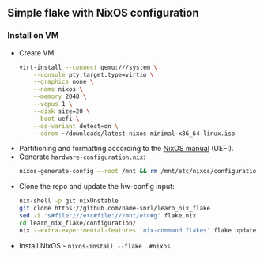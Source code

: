 ## Simple flake with NixOS configuration

### Install on VM

- Create VM:
  ```bash
  virt-install --connect qemu:///system \
      --console pty,target.type=virtio \
      --graphics none \
      --name nixos \
      --memory 2048 \
      --vcpus 1 \
      --disk size=20 \
      --boot uefi \
      --os-variant detect=on \
      --cdrom ~/downloads/latest-nixos-minimal-x86_64-linux.iso
  ```
- Partitioning and formatting according to the [NixOS
  manual](https://nixos.org/manual/nixos/stable/index.html#sec-installation-partitioning)
  (UEFI).
- Generate `hardware-configuration.nix`:
  ```bash
  nixos-generate-config --root /mnt && rm /mnt/etc/nixos/configuration.nix
  ```
- Clone the repo and update the hw-config input:
  ```bash
  nix-shell -p git nixUnstable
  git clone https://github.com/name-snrl/learn_nix_flake
  sed -i 's#file:///etc#file:///mnt/etc#g' flake.nix
  cd learn_nix_flake/configuration/
  nix --extra-experimental-features 'nix-command flakes' flake update hw-config
  ```
- Install NixOS - `nixos-install --flake .#nixos`
